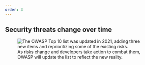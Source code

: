 ```yaml
---
order: 3
---
```


## Security threats change over time

<figure>
  <img src="/images/updated-top-10.png" alt="The OWASP Top 10 list was updated in 2021, adding three new items and reprioritizing some of the existing risks.">
  <figcaption>
    As risks change and developers take action to combat them, OWASP will update the list to reflect the new reality.
  </figcaption>
</figure>
